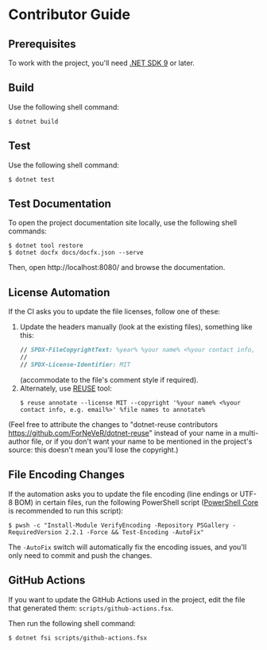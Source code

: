 <!--
SPDX-FileCopyrightText: 2024-2025 Friedrich von Never <friedrich@fornever.me>

SPDX-License-Identifier: MIT
-->

Contributor Guide
=================

Prerequisites
-------------
To work with the project, you'll need [.NET SDK 9][dotnet-sdk] or later.

Build
-----
Use the following shell command:

```console
$ dotnet build
```

Test
----
Use the following shell command:

```console
$ dotnet test
```

Test Documentation
------------------
To open the project documentation site locally, use the following shell commands:
```console
$ dotnet tool restore
$ dotnet docfx docs/docfx.json --serve
```

Then, open http://localhost:8080/ and browse the documentation.

License Automation
------------------
If the CI asks you to update the file licenses, follow one of these:
1. Update the headers manually (look at the existing files), something like this:
   ```fsharp
   // SPDX-FileCopyrightText: %year% %your name% <%your contact info, e.g. email%>
   //
   // SPDX-License-Identifier: MIT
   ```
   (accommodate to the file's comment style if required).
2. Alternately, use [REUSE][reuse] tool:
   ```console
   $ reuse annotate --license MIT --copyright '%your name% <%your contact info, e.g. email%>' %file names to annotate%
   ```

(Feel free to attribute the changes to "dotnet-reuse contributors <https://github.com/ForNeVeR/dotnet-reuse>" instead of your name in a multi-author file, or if you don't want your name to be mentioned in the project's source: this doesn't mean you'll lose the copyright.)

File Encoding Changes
---------------------
If the automation asks you to update the file encoding (line endings or UTF-8 BOM) in certain files, run the following PowerShell script ([PowerShell Core][powershell] is recommended to run this script):
```console
$ pwsh -c "Install-Module VerifyEncoding -Repository PSGallery -RequiredVersion 2.2.1 -Force && Test-Encoding -AutoFix"
```

The `-AutoFix` switch will automatically fix the encoding issues, and you'll only need to commit and push the changes.

GitHub Actions
--------------
If you want to update the GitHub Actions used in the project, edit the file that generated them: `scripts/github-actions.fsx`.

Then run the following shell command:
```console
$ dotnet fsi scripts/github-actions.fsx
```

[dotnet-sdk]: https://dotnet.microsoft.com/en-us/download
[powershell]: https://learn.microsoft.com/en-us/powershell/scripting/install/installing-powershell
[reuse]: https://reuse.software/
